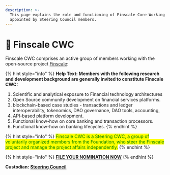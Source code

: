 ```yaml
---
description: >-
  This page explains the role and functioning of Finscale Core Working Group,
  appointed by Steering Council members.
---
```


# 🏧 Finscale CWC

Finscale CWC comprises an active group of members working with the open-source project [Finscale](https://finscale.org):

{% hint style="info" %}
**Help Text: Members with the following research and development background are generally invited to constitute Finscale CWC:**&#x20;

1. Scientific and analytical exposure to Financial technology architectures
2. Open Source community development on financial services platforms.
3. blockchain-based case studies - transactions and ledger interoperability, tokenomics, DAO governance, DAO tools, accounting,&#x20;
4. API-based platform development.
5. Functional know-how on core banking and transaction processors.
6. Functional know-how on banking lifecycles.
{% endhint %}



{% hint style="info" %}
<mark style="color:green;">Finscale CWC is a Steering CWC, a group of voluntarily organized members from the Foundation, who steer the Finscale project and manage the project affairs independently.</mark>&#x20;
{% endhint %}

{% hint style="info" %}
[**FILE YOUR NOMINATION NOW**](https://govern.open-bank.net/portal/6)
{% endhint %}

**Custodian:** [**Steering Council**](../)



